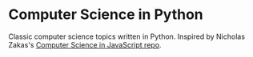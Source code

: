 # Computer Science in Python

Classic computer science topics written in Python. Inspired by Nicholas Zakas's [Computer Science in JavaScript repo](https://github.com/nzakas/computer-science-in-javascript).



<!-- Standard algorithms implemented in Python along with notes on their performance/usage. -->

<!-- ## Testing
To run unit tests... -->

<!-- ---
> [wsvincent.com](https://wsvincent.com) &nbsp;&middot;&nbsp;
> GitHub [@wsvincent](https://github.com/wsvincent) -->

